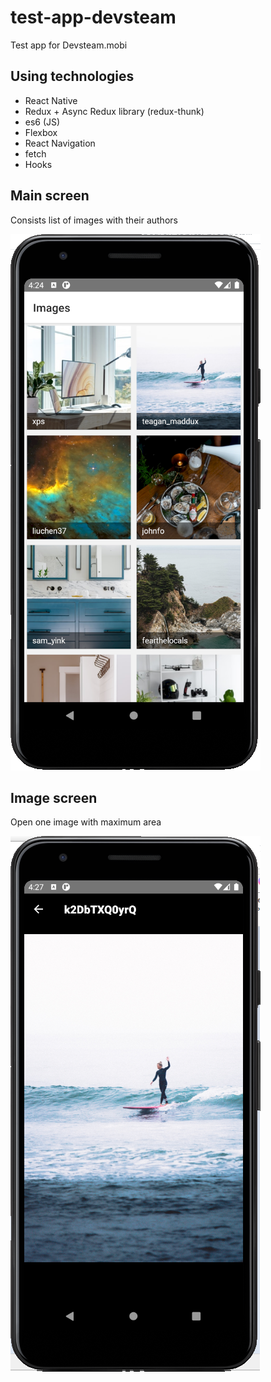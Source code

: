 # test-app-devsteam
Test app for Devsteam.mobi
## Using technologies
* React Native
* Redux + Async Redux library (redux-thunk)
* es6 (JS)
* Flexbox
* React Navigation 
* fetch 
* Hooks
## Main screen
Consists list of images with their authors 

![GitHub Logo](/screens/MainScreen.png)

## Image screen
Open one image with maximum area

![GitHub Logo](/screens/ImageScreen.png)

